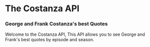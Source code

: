 # The Costanza API 

### George and Frank Costanza's best Quotes

Welcome to the Costanza API, This API allows you to see George and Frank's best quotes by episode and season. 